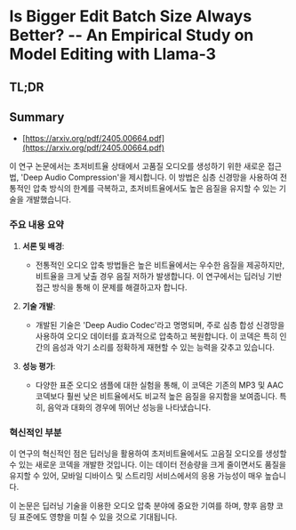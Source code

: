 # Is Bigger Edit Batch Size Always Better? -- An Empirical Study on Model Editing with Llama-3
## TL;DR
## Summary
- [https://arxiv.org/pdf/2405.00664.pdf](https://arxiv.org/pdf/2405.00664.pdf)

이 연구 논문에서는 초저비트율 상태에서 고품질 오디오를 생성하기 위한 새로운 접근법, 'Deep Audio Compression'을 제시합니다. 이 방법은 심층 신경망을 사용하여 전통적인 압축 방식의 한계를 극복하고, 초저비트율에서도 높은 음질을 유지할 수 있는 기술을 개발했습니다.

### 주요 내용 요약

1. **서론 및 배경**:
   - 전통적인 오디오 압축 방법들은 높은 비트율에서는 우수한 음질을 제공하지만, 비트율을 크게 낮출 경우 음질 저하가 발생합니다. 이 연구에서는 딥러닝 기반 접근 방식을 통해 이 문제를 해결하고자 합니다.

2. **기술 개발**:
   - 개발된 기술은 'Deep Audio Codec'라고 명명되며, 주로 심층 합성 신경망을 사용하여 오디오 데이터를 효과적으로 압축하고 복원합니다. 이 코덱은 특히 인간의 음성과 악기 소리를 정확하게 재현할 수 있는 능력을 갖추고 있습니다.

3. **성능 평가**:
   - 다양한 표준 오디오 샘플에 대한 실험을 통해, 이 코덱은 기존의 MP3 및 AAC 코덱보다 훨씬 낮은 비트율에서도 비교적 높은 음질을 유지함을 보여줍니다. 특히, 음악과 대화의 경우에 뛰어난 성능을 나타냈습니다.

### 혁신적인 부분
이 연구의 혁신적인 점은 딥러닝을 활용하여 초저비트율에서도 고음질 오디오를 생성할 수 있는 새로운 코덱을 개발한 것입니다. 이는 데이터 전송량을 크게 줄이면서도 품질을 유지할 수 있어, 모바일 디바이스 및 스트리밍 서비스에서의 응용 가능성이 매우 높습니다.

이 논문은 딥러닝 기술을 이용한 오디오 압축 분야에 중요한 기여를 하며, 향후 음향 코딩 표준에도 영향을 미칠 수 있을 것으로 기대됩니다.